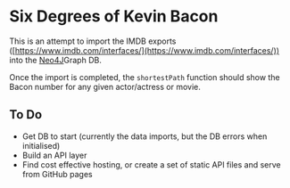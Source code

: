 # Six Degrees of Kevin Bacon

This is an attempt to import the IMDB exports ([https://www.imdb.com/interfaces/](https://www.imdb.com/interfaces/)) into the [Neo4J](https://neo4j.com/)Graph DB.

Once the import is completed, the `shortestPath` function should show the Bacon number for any given actor/actress or movie.

## To Do

- Get DB to start (currently the data imports, but the DB errors when initialised)
- Build an API layer
- Find cost effective hosting, or create a set of static API files and serve from GitHub pages
